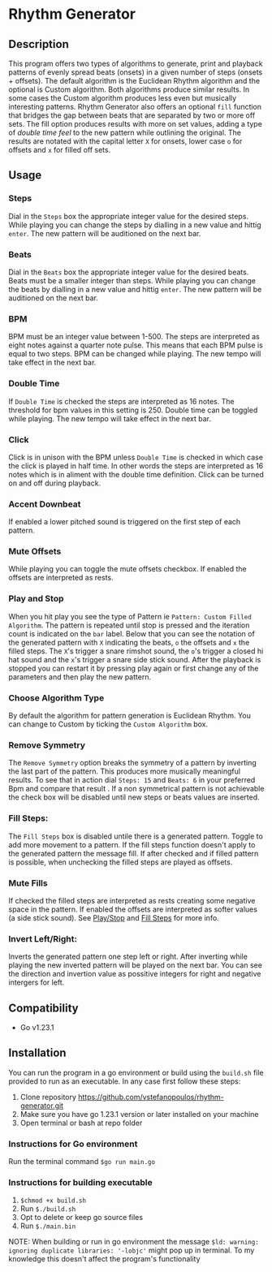 # **Rhythm Generator**

## **Description**

This program offers two types of algorithms to generate, print and playback patterns of evenly spread beats (onsets) in a given number of steps (onsets + offsets). The default algorithm is the Euclidean Rhythm algorithm and the optional is Custom algorithm. Both algorithms produce similar results. In some cases the Custom algorithm produces less even but musically interesting patterns. Rhythm Generator also offers an optional `fill` function that bridges the gap between beats that are separated by two or more off sets. The fill option produces results with more on set values, adding a type of *double time feel* to the new pattern while outlining the original. The results are notated with the capital letter `X` for onsets, lower case `o` for offsets and `x` for filled off sets.

## **Usage**

### Steps

Dial in the `Steps` box the appropriate integer value for the desired steps. While playing you can change the steps by dialling in a new value and hittig `enter`. The new pattern will be auditioned on the next bar.

### Beats

Dial in the `Beats` box the appropriate integer value for the desired beats. Beats must be a smaller integer than steps. While playing you can change the beats by dialling in a new value and hittig `enter`. The new pattern will be auditioned on the next bar.

### BPM

BPM must be an integer value between 1-500. The steps are interpreted as eight notes against a quarter note pulse. This means that each BPM pulse is equal to two steps. BPM can be changed while playing. The new tempo will take effect in the next bar.

### Double Time

If `Double Time` is checked the steps are interpreted as 16 notes. The threshold for bpm values in this setting is 250. Double time can be toggled while playing. The new tempo will take effect in the next bar.

### Click

Click is in unison with the BPM unless `Double Time` is checked in which case the click is played in half time. In other words the steps are interpreted as 16 notes which is in aliment with the double time definition. Click can be turned on and off during playback.

### Accent Downbeat

If enabled a lower pitched sound is triggered on the first step of each pattern.

### Mute Offsets

While playing you can toggle the mute offsets checkbox. If enabled the offsets are interpreted as rests.

### Play and Stop 

When you hit play you see the type of Pattern ie `Pattern: Custom Filled Algorithm`. The pattern is repeated until stop is pressed and the iteration count is indicated on the `bar` label. Below that you can see the notation of the generated pattern with `X` indicating the beats, `o` the offsets and `x` the filled steps. The `X`'s trigger a snare rimshot sound, the `o`'s trigger a closed hi hat sound and the `x`'s trigger a snare side stick sound. After the playback is stopped you can restart it by pressing play again or first change any of the parameters and then play the new pattern.

### Choose Algorithm Type

By default the algorithm for pattern generation is Euclidean Rhythm. You can change to Custom by ticking the `Custom Algorithm` box. 

### Remove Symmetry

The `Remove Symmetry` option breaks the symmetry of a pattern by inverting the last part of the pattern. This produces more musically meaningful results. To see that in action dial `Steps: 15` and `Beats: 6` in your preferred Bpm and compare that result . If a non symmetrical pattern is not achievable the check box will be disabled until new steps or beats values are inserted.

### Fill Steps:  

The `Fill Steps` box is disabled untile there is a generated pattern. Toggle to add more movement to a pattern. If the fill steps function doesn't apply to the generated pattern the message fill. If after checked and if filled pattern is possible, when unchecking the filled steps are played as offsets.

### Mute Fills

If checked the filled steps are interpreted as rests creating some negative space in the pattern. If enabled the offsets are interpreted as softer values (a side stick sound). See [Play/Stop](#play-and-stop) and [Fill Steps](#fill-steps) for more info.

### Invert Left/Right:

Inverts the generated pattern one step left or right. After inverting while playing the new inverted pattern will be played on the next bar. You can see the direction and invertion value as possitive integers for right and negative intergers for left.

## **Compatibility**

- Go v1.23.1

## **Installation**

You can run the program in a go environment or build using the `build.sh` file provided to run as an executable.
In any case first follow these steps:

1. Clone repository https://github.com/vstefanopoulos/rhythm-generator.git
2. Make sure you have go 1.23.1 version or later installed on your machine 
3. Open terminal or bash at repo folder

### **Instructions for Go environment**

Run the terminal command `$go run main.go`

### **Instructions for building executable**

1. `$chmod +x build.sh`
2. Run `$./build.sh`
3. Opt to delete or keep go source files
4. Run `$./main.bin` 


NOTE: When building or run in go environment the message `$ld: warning: ignoring duplicate libraries: '-lobjc'` might pop up in terminal. To my knowledge this doesn't affect the program's functionality
